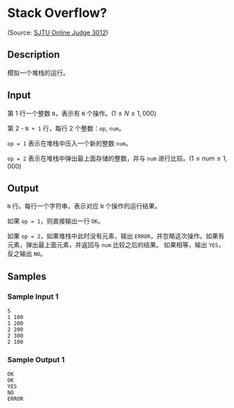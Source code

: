 # Stack Overflow?

(Source: [SJTU Online Judge 3012](https://acm.sjtu.edu.cn/OnlineJudge/problem/3012))

## Description
模拟一个堆栈的运行。

## Input
第 1 行一个整数 `N`，表示有 `N` 个操作。($1 \leq N \leq 1,000$)

第 2 - `N + 1` 行，每行 2 个整数：`op`, `num`。

`op = 1` 表示在堆栈中压入一个新的整数 `num`。

`op = 2` 表示在堆栈中弹出最上面存储的整数，并与 `num` 进行比较。($1 \leq num \leq 1,000$)

## Output
`N` 行。每行一个字符串，表示对应 `N` 个操作的运行结果。

如果 `op = 1`，则直接输出一行 `OK`。

如果 `op = 2`，如果堆栈中此时没有元素，输出 `ERROR`，并忽略这次操作。如果有元素，弹出最上面元素，并返回与 `num` 比较之后的结果。 如果相等，输出 `YES`，反之输出 `NO`。

## Samples
### Sample Input 1
```
5
1 100
1 200
2 200
2 300
2 100
```

### Sample Output 1
```
OK
OK
YES
NO
ERROR
```